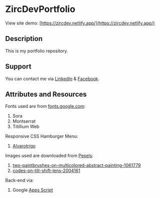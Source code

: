 # ZircDevPortfolio
View site demo: [https://zircdev.netlify.app/](https://zircdev.netlify.app/)

## Description
This is my portfolio repository.

## Support
You can contact me via [LinkedIn](https://www.linkedin.com/in/cx31-uiuxdev/) & [Facebook](https://www.facebook.com/zircitsolutions).

## Attributes and Resources

Fonts used are from [fonts.google.com](https://fonts.google.com/):
  1. Sora
  2. Montserrat
  3. Titillium Web

Responsive CSS Hamburger Menu:
  1. [Alvarotrigo](https://alvarotrigo.com/blog/hamburger-menu-css/)

Images used are downloaded from [Pexels](https://www.pexels.com/):
  1. [two-paintbrushes-on-multicolored-abstract-painting-1061779](https://www.pexels.com/photo/two-paintbrushes-on-multicolored-abstract-painting-1061779)
  2. [codes-on-tilt-shift-lens-2004161](https://www.pexels.com/photo/codes-on-tilt-shift-lens-2004161)

Back-end via:
  1. Google [Apps Script](https://script.google.com/)